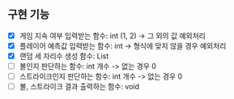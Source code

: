 ## 구현 기능
* [X] 게임 지속 여부 입력받는 함수: int (1, 2) -> 그 외의 값 예외처리
* [X] 플레이어 예측값 입력받는 함수: int -> 형식에 맞지 않을 경우 예외처리
* [X] 랜덤 세 자리수 생성 함수: List
* [ ] 볼인지 판단하는 함수: int 개수 -> 없는 경우 0
* [ ] 스트라이크인지 판단하는 함수: int 개수 -> 없는 경우 0
* [ ] 볼, 스트라이크 결과 출력하는 함수: void